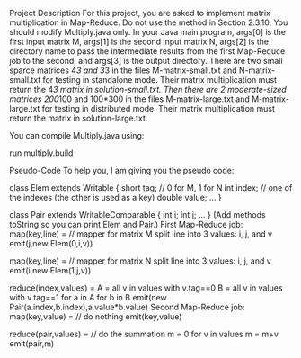 Project Description
For this project, you are asked to implement matrix multiplication in Map-Reduce. 
Do not use the method in Section 2.3.10. You should modify Multiply.java only. In your Java main program, args[0] is the first
input matrix M, args[1] is the second input matrix N, args[2] is the directory name to pass the intermediate results from the 
first Map-Reduce job to the second, and args[3] is the output directory. There are two small sparce matrices 4*3 and 3*3 in the files M-matrix-small.txt 
and N-matrix-small.txt for testing in standalone mode. Their matrix multiplication must return the 4*3 matrix in solution-small.txt.
Then there are 2 moderate-sized matrices 200*100 and 100*300 in the files M-matrix-large.txt and M-matrix-large.txt for testing in 
distributed mode. Their matrix multiplication must return the matrix in solution-large.txt.

You can compile Multiply.java using:

run multiply.build

Pseudo-Code
To help you, I am giving you the pseudo code:

class Elem extends Writable {
  short tag;  // 0 for M, 1 for N
  int index;  // one of the indexes (the other is used as a key)
  double value;
  ...
}

class Pair extends WritableComparable<Pair> {
  int i;
  int j;
  ...
}
(Add methods toString so you can print Elem and Pair.) First Map-Reduce job:
map(key,line) =             // mapper for matrix M
  split line into 3 values: i, j, and v
  emit(j,new Elem(0,i,v))

map(key,line) =             // mapper for matrix N
  split line into 3 values: i, j, and v
  emit(i,new Elem(1,j,v))

reduce(index,values) =
  A = all v in values with v.tag==0
  B = all v in values with v.tag==1
  for a in A
     for b in B
         emit(new Pair(a.index,b.index),a.value*b.value)
Second Map-Reduce job:
map(key,value) =  // do nothing
  emit(key,value)

reduce(pair,values) =  // do the summation
  m = 0
  for v in values
    m = m+v
  emit(pair,m)
